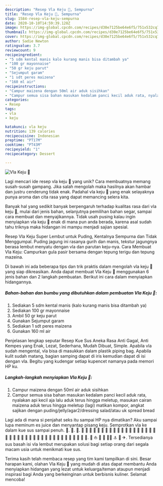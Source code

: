 ```yaml
---
description: "Resep Vla Keju 🧀, Sempurna"
title: "Resep Vla Keju 🧀, Sempurna"
slug: 1584-resep-vla-keju-sempurna
date: 2020-10-10T14:59:39.128Z
image: https://img-global.cpcdn.com/recipes/d30e7125be64e6f5/751x532cq70/vla-keju-🧀-foto-resep-utama.jpg
thumbnail: https://img-global.cpcdn.com/recipes/d30e7125be64e6f5/751x532cq70/vla-keju-🧀-foto-resep-utama.jpg
cover: https://img-global.cpcdn.com/recipes/d30e7125be64e6f5/751x532cq70/vla-keju-🧀-foto-resep-utama.jpg
author: Sadie Newton
ratingvalue: 3.7
reviewcount: 9
recipeingredient:
- "5 sdm kental manis kalo kurang manis bisa ditambah ya"
- "100 gr mayonnaise"
- "50 gr keju parut"
- "Sejumput garam"
- "1 sdt peres maizena"
- "160 ml air"
recipeinstructions:
- "Campur maizena dengan 50ml air aduk sisihkan"
- "Campur semua sisa bahan masukan kedalam panci kecil aduk rata, nyalakan api kecil aja lalu aduk terus hingga meletup, masukan cairan maizena aduk terus hingga meletup (lagi) matikan kompor, angkat sajikan dengan puding/jelly/agar2/dressing salad/atau uk spread bread"
categories:
- Resep
tags:
- vla
- keju

katakunci: vla keju 
nutrition: 139 calories
recipecuisine: Indonesian
preptime: "PT17M"
cooktime: "PT43M"
recipeyield: "1"
recipecategory: Dessert

---
```



![Vla Keju 🧀](https://img-global.cpcdn.com/recipes/d30e7125be64e6f5/751x532cq70/vla-keju-🧀-foto-resep-utama.jpg)

Lagi mencari ide resep vla keju 🧀 yang unik? Cara membuatnya memang susah-susah gampang. Jika salah mengolah maka hasilnya akan hambar dan justru cenderung tidak enak. Padahal vla keju 🧀 yang enak selayaknya punya aroma dan cita rasa yang dapat memancing selera kita.

Banyak hal yang sedikit banyak berpengaruh terhadap kualitas rasa dari vla keju 🧀, mulai dari jenis bahan, selanjutnya pemilihan bahan segar, sampai cara membuat dan menyajikannya. Tidak usah pusing kalau ingin menyiapkan vla keju 🧀 enak di mana pun anda berada, karena asal sudah tahu triknya maka hidangan ini mampu menjadi sajian spesial.

Resep Vla Keju Super Lembut untuk Puding, Kentalnya Sempurna dan Tidak Menggumpal. Puding jagung ini rasanya gurih dan manis, tekstur jagungnya berasa lembut menyatu dengan vla dan parutan keju-nya. Cara Membuat Vla Keju: Campurkan gula pasir bersama dengan tepung terigu dan tepung mazeina.


Di bawah ini ada beberapa tips dan trik praktis dalam mengolah vla keju 🧀 yang siap dikreasikan. Anda dapat membuat Vla Keju 🧀 menggunakan 6 jenis bahan dan 2 langkah pembuatan. Berikut ini cara dalam menyiapkan hidangannya.

<!--inarticleads1-->

##### Bahan-bahan dan bumbu yang dibutuhkan dalam pembuatan Vla Keju 🧀:

1. Sediakan 5 sdm kental manis (kalo kurang manis bisa ditambah ya)
1. Sediakan 100 gr mayonnaise
1. Ambil 50 gr keju parut
1. Gunakan Sejumput garam
1. Sediakan 1 sdt peres maizena
1. Gunakan 160 ml air


Penjelasan lengkap seputar Resep Kue Sus Aneka Rasa Anti Gagal, Anti Kempes yang Enak, Lezat, Sederhana, Mudah Dibuat, Simple. Apabila vla sudah mengental, vla bisa di masukkan dalam plastik piping bag. Apabila kulit sudah matang, bagian samping dapat di iris kemudian dapat di isi dengan vla. Begitu yang kudengar setiap kupencet namanya pada memori HP ku. 

<!--inarticleads2-->

##### Langkah-langkah menyiapkan Vla Keju 🧀:

1. Campur maizena dengan 50ml air aduk sisihkan
1. Campur semua sisa bahan masukan kedalam panci kecil aduk rata, nyalakan api kecil aja lalu aduk terus hingga meletup, masukan cairan maizena aduk terus hingga meletup (lagi) matikan kompor, angkat sajikan dengan puding/jelly/agar2/dressing salad/atau uk spread bread


Lagi ada di mana si penjahat seks itu sampai HP nya dimatikan? Aku sampai lupa meminum es juice dan menyantap pisang keju. Semprotkan vla ke dalam kue sus sampai penuh. 🍯. 🍞. 🧀. 🌯 🍾 🍿 🧀 🥝 🥑 🥔 🥕 🥒 🥜 🥐 🥖 🥞 🥓 🥙 🥚 🥘 🥗 🥛 🦗 🥥 🥦 🥨 🥩 🥪 🥣 🥫 🥟 🥠 🥡 🥧 🥤 🥢 🥭️ 🥬️ 🥯️ 🧂️ 🥮️ 🦞️ 🧁️. 🚢 ⛵️ 🚤 🚣 🚣‍♀️ ⚓️ 🚀 ✈. Tersedianya sus basah isi vla lembut merupakan solusi bagi setiap orang dari segala macam usia untuk menikmati kue sus. 

Terima kasih telah membaca resep yang tim kami tampilkan di sini. Besar harapan kami, olahan Vla Keju 🧀 yang mudah di atas dapat membantu Anda menyiapkan hidangan yang lezat untuk keluarga/teman ataupun menjadi inspirasi bagi Anda yang berkeinginan untuk berbisnis kuliner. Selamat mencoba!
